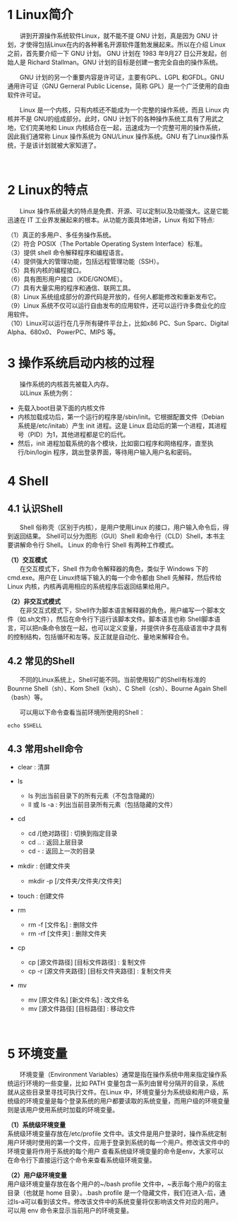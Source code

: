 &emsp;
# 1 Linux简介
&emsp;&emsp;讲到开源操作系统软件Linux，就不能不提 GNU 计划，真是因为 GNU 计划，才使得包括Linux在内的各种著名开源软件蓬勃发展起来。所以在介绍 Linux 之前，首先要介绍一下 GNU 计划。 GNU 计划在 1983 年9月27 日公开发起，创始人是 Richard Stallman。GNU 计划的目标是创建一套完全自由的操作系统。

&emsp;&emsp;GNU 计划的另一个重要内容是许可证，主要有GPL、LGPL 和GFDL。GNU通用许可证（GNU Gerneral Public License，简称 GPL）是一个广泛使用的自由软件许可证。

&emsp;&emsp;Linux 是一个内核，只有内核还不能成为一个完整的操作系统，而且 Linux 内核并不是 GNU的组成部分。此时，GNU 计划下的各种操作系统工具有了用武之地，它们完美地和 Linux 内核结合在一起，迅速成为一个完整可用的操作系统，因此我们通常称 Linux 操作系统为 GNU/Linux 操作系统。GNU 有了Linux操作系统，于是该计划就被大家知道了。

&emsp;
# 2 Linux的特点
&emsp;&emsp;Linux 操作系统最大的特点是免费、开源、可以定制以及功能强大。这是它能迅速在 IT 工业界发展起来的根本。从功能方面具体地讲，Linux 有如下特点∶     

（1）真正的多用户、多任务操作系统。     
（2）符合 POSIX（The Portable Operating System Interface）标准。         
（3）提供 shell 命令解释程序和编程语言。      
（4）提供强大的管理功能，包括远程管理功能（SSH）。      
（5）具有内核的编程接口。     
（6）具有图形用户接口（KDE/GNOME）。      
（7）具有大量实用的程序和通信、联网工具。      
（8）Linux 系统组成部分的源代码是开放的，任何人都能修改和重新发布它。      
（9）Linux 系统不仅可以运行自由发布的应用软件，还可以运行许多商业化的应用软件。       
（10）Linux可以运行在几乎所有硬件平台上，比如x86 PC、Sun Sparc、Digital Alpha、680x0、 PowerPC、MIPS 等。

# 3 操作系统启动内核的过程
&emsp;&emsp;操作系统的内核首先被载入内存。     
&emsp;&emsp;以Linux 系统为例：
- 先载入boot目录下面的内核文件
- 内核加载成功后，第一个运行的程序是/sbin/init。它根据配置文件（Debian系统是/etc/initab）产生 init 进程。这是 Linux 启动后的第一个进程，其进程号（PID）为1，其他进程都是它的后代。
- 然后，init 进程加载系统的各个模块，比如窗口程序和网络程序，直至执行/bin/login 程序，跳出登录界面，等待用户输入用户名和密码。

# 4 Shell
## 4.1 认识Shell

&emsp;&emsp;Shell 俗称壳（区别于内核），是用户使用Linux 的接口，用户输入命令后，得到返回结果。 Shell可以分为图形（GUI）Shell 和命令行（CLD）Shell，本书主要讲解命令行 Shell。
Linux 的命令行 Shell 有两种工作模式。    

**（1）交互模式**       
&emsp;&emsp;在交互模式下，Shell 作为命令解释器的角色，类似于 Windows 下的 cmd.exe。用户在 Linux终端下输入的每一个命令都由 Shell 先解释，然后传给 Linux 内核，内核再调用相应的系统程序后返回结果给用户。   
  
**（2）非交互式模式**        
&emsp;&emsp;在非交互式模式下，Shell作为脚本语言解释器的角色，用户编写一个脚本文件（如.sh文件），然后在命令行下运行该脚本文件。脚本语言也称 Shell脚本语言，可以把n条命令放在一起，也可以定义变量，并提供许多在高级语言中才具有的控制结构，包括循环和左等。反正就是自动化、量地来解释合令。

## 4.2 常见的Shell

&emsp;&emsp;不同的Linux系统上，Shell可能不同。当前使用较广的Shell有标准的Bounrne Shell（sh）、Kom Shell（ksh）、C Shell（csh）、Bourne Again Shell（bash）等。

&emsp;&emsp;可以用以下命令查看当前环境所使用的Shell：
```shell
echo $SHELL
```

## 4.3 常用shell命令
- clear : 清屏
- ls
    - ls 列出当前目录下的所有元素（不包含隐藏的）
    - ll 或 ls -a : 列出当前目录所有元素（包括隐藏的文件）
- cd 
    - cd /[绝对路径] : 切换到指定目录
    - cd .. : 返回上层目录
    - cd - : 返回上一次的目录
- mkdir : 创建文件夹
    - mkdir -p [/文件夹/文件夹/文件夹]
- touch : 创建文件
- rm
    - rm -f [文件名] : 删除文件
    - rm -rf [文件夹] : 删除文件夹
    
- cp
    - cp [源文件路径] [目标文件路径] : 复制文件
    - cp -r [源文件夹路径] [目标文件夹路径] : 复制文件夹

- mv
    - mv [原文件名] [新文件名] : 改文件名
    - mv [源文件路径] [目标路径] : 移动文件



&emsp;
# 5 环境变量
&emsp;&emsp;环境变量（Environment Variables）通常是指在操作系统中用来指定操作系统运行环境的一些变量，比如 PATH 变量包含一系列由冒号分隔开的目录，系统就从这些目录里寻找可执行文件。在Linux 中，环境变量分为系统级和用户级，系统级的环境变量是每个登录系统的用户都要读取的系统变量，而用户级的环境变量则是该用户使用系统时加载的环境变量。     

**（1）系统级环境变量**       
系统级环境变量存放在/etc/profile 文件中。该文件是用户登录时，操作系统定制用户环境时使用的第一个文件，应用于登录到系统的每一个用户。修改该文件中的环境变量将作用于系统的每个用户
查看系统级环境变量的命令是env，大家可以在命令行下直接运行这个命令来查看系统级环境变量。

**（2）用户级环境变量**        
用户级环境变量存放在各个用户的~/bash profile 文件中，~表示每个用户的宿主目录（也就是 home 目录）。.bash profile 是一个隐藏文件，我们在进入-后，通过ls-a可以看到该文件。修改该文件中的系统变量将仅影响该文件对应的用户。
可以用 env 命令来显示当前用户的环境变量。

